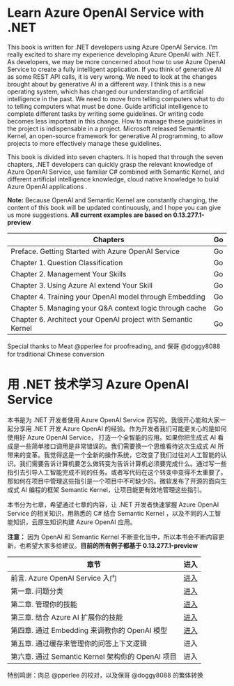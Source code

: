 #  **Learn Azure OpenAI Service with .NET**

This book is written for .NET developers using Azure OpenAI Service. I'm really excited to share my experience developing Azure OpenAI with .NET. As developers, we may be more concerned about how to use Azure OpenAI Service to create a fully intelligent application. If you think of generative AI as some REST API calls, it is very wrong. We need to look at the changes brought about by generative AI in a different way. I think this is a new operating system, which has changed our understanding of artificial intelligence in the past. We need to move from telling computers what to do to telling computers what must be done. Guide artificial intelligence to complete different tasks by writing some guidelines. Or writing code becomes less important in this change. How to manage these guidelines in the project is indispensable in a project. Microsoft released Semantic Kernel, an open-source framework for generative AI programming, to allow projects to more effectively manage these guidelines.

This book is divided into seven chapters. It is hoped that through the seven chapters, .NET developers can quickly grasp the relevant knowledge of Azure OpenAI Service, use familiar C# combined with Semantic Kernel, and different artificial intelligence knowledge, cloud native knowledge to build Azure OpenAI applications .

**Note:** Because OpenAI and Semantic Kernel are constantly changing, the content of this book will be updated continuously, and I hope you can give us more suggestions.  **All current examples are based on 0.13.277.1-preview**

| Chapters                                                      | Go  |
| ------------------------------------------------------------- | --- |
| Preface. Getting Started with Azure OpenAI Service            | Go  |
| Chapter 1. Question Classification                            | Go  |
| Chapter 2. Management Your Skills                             | Go  |
| Chapter 3. Using Azure AI extend Your Skill                   | Go  |
| Chapter 4. Training your OpenAI model through Embedding       | Go  |
| Chapter 5. Managing your Q&A context logic through cache      | Go  |
| Chapter 6. Architect your OpenAI project with Semantic Kernel | Go  |


Special thanks to Meat @pperlee for proofreading, and 保哥 @doggy8088 for traditional Chinese conversion


#  **用 .NET 技术学习 Azure OpenAI Service**

本书是为 .NET 开发者使用 Azure OpenAI Service 而写的。我很开心能和大家一起分享用 .NET 开发 Azure OpenAI 的经验。作为开发者我们可能更关心的是如何使用好 Azure OpenAI Service， 打造一个全智能的应用。如果你把生成式 AI 看成是一些简单接口调用是非常错误的。我们需要换一个思维看待这次生成式 AI 所带来的变革。我觉得这是一个全新的操作系统，它改变了我们过往对人工智能的认识。我们需要告诉计算机要怎么做转变为告诉计算机必须要完成什么。通过写一些指引去引导人工智能完成不同的任务。或者写代码在这个转变中变得不太重要了。那如何在项目中管理这些指引是一个项目中不可缺少的。微软发布了开源的面向生成式 AI 编程的框架 Semantic Kernel，让项目能更有效地管理这些指引。

本书分为七章，希望通过七章的内容，让 .NET 开发者快速掌握 Azure OpenAI Service 的相关知识，用熟悉的 C# 结合 Semantic Kernel ，以及不同的人工智能知识，云原生知识构建 Azure OpenAI 应用。

**注意：** 因为 OpenAI 和 Semantic Kernel 不断变化当中，所以本书会不断内容更新，也希望大家多给建议。**目前的所有例子都基于 0.13.277.1-preview**


| 章节                                              | 进入                                                        |
| ------------------------------------------------- | ----------------------------------------------------------- |
| 前言. Azure OpenAI Service 入门                   | <a href="./CN/00.KickOffCN.md">进入</a>                     |
| 第一章. 问题分类                                  | <a href="./CN/01.HowToQuestionClassificationCN.md">进入</a> |
| 第二章. 管理你的技能                              | <a href="./CN/02.AddSkillCN.md">进入</a>                    |
| 第三章. 结合 Azure AI 扩展你的技能                | <a href="./CN/03.ImportAzureAICN.md">进入</a>                  |
| 第四章. 通过 Embedding 来调教你的 OpenAI 模型     | <a href="./CN/04.EmbeddingCN.md">进入</a>                  |
| 第五章. 通过缓存来管理你的问答上下文逻辑          | 进入                                                        |
| 第六章. 通过 Semantic Kernel 架构你的 OpenAI 项目 | 进入                                                        |

特别鸣谢：肉总 @pperlee 的校对，以及保哥 @doggy8088 的繁体转换

